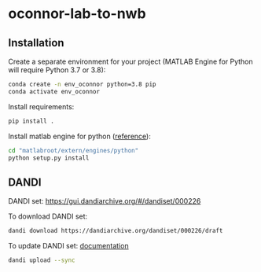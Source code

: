 # oconnor-lab-to-nwb


## Installation
Create a separate environment for your project (MATLAB Engine for Python will require Python 3.7 or 3.8):
```bash
conda create -n env_oconnor python=3.8 pip
conda activate env_oconnor
```

Install requirements:
```bash
pip install .
```

Install matlab engine for python ([reference](https://www.mathworks.com/help/matlab/matlab_external/install-the-matlab-engine-for-python.html)):
```bash
cd "matlabroot/extern/engines/python"
python setup.py install
```

## DANDI

DANDI set: https://gui.dandiarchive.org/#/dandiset/000226

To download DANDI set:
```bash
dandi download https://dandiarchive.org/dandiset/000226/draft
```

To update DANDI set: [documentation](https://www.dandiarchive.org/handbook/10_using_dandi/#uploading-a-dandiset)
```bash
dandi upload --sync
```